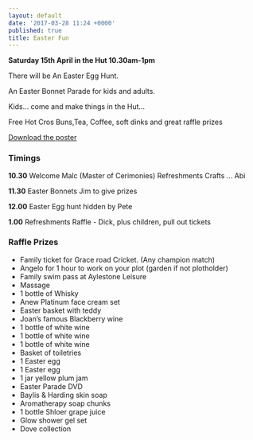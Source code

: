 ```yaml
---
layout: default
date: '2017-03-28 11:24 +0000'
published: true
title: Easter Fun
---
```

**Saturday 15th April in the Hut 10.30am-1pm**

There will be An Easter Egg Hunt.

An Easter Bonnet Parade for kids and adults.

Kids… come and make things in the Hut…

Free Hot Cros Buns,Tea, Coffee, soft dinks and great raffle prizes

[Download the poster](https://drive.google.com/file/d/0B_X_memtuR37UWNFWFpmSnIxbHR6cUE3T3diZ3hNektnM0lF/view?usp=sharing)

### Timings

**10.30**    Welcome
Malc (Master of Cerimonies) Refreshments
Crafts ... Abi
 
**11.30**   Easter Bonnets
Jim to give prizes

**12.00**   Easter Egg hunt
hidden by Pete 

**1.00** Refreshments
Raffle - Dick, plus children, pull out tickets
                                                                                       

### Raffle Prizes

- Family ticket for Grace road Cricket. (Any champion match)
- Angelo for 1 hour to work on your plot (garden if not plotholder)
- Family swim pass at Aylestone Leisure
- Massage
- 1 bottle of Whisky
- Anew Platinum face cream set
- Easter basket with teddy
- Joan’s famous Blackberry wine
- 1 bottle of white wine
- 1 bottle of white wine
- 1 bottle of white wine
- Basket of toiletries
- 1 Easter egg
- 1 Easter egg
- 1 jar yellow plum jam 
- Easter Parade DVD
- Baylis & Harding skin soap
- Aromatherapy soap chunks
- 1 bottle Shloer grape juice
- Glow shower gel set
- Dove collection
